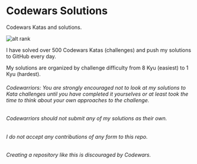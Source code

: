 # Codewars Solutions

Codewars Katas and solutions. 

![alt rank](https://www.codewars.com/users/cesaravina/badges/large)

I have solved over 500 Codewars Katas (challenges) and push my solutions to GitHub every day. 

My solutions are organized by challenge difficulty from 8 Kyu (easiest) to 1 Kyu (hardest).

###### Codewarriors: You are strongly encouraged not to look at my solutions to Kata challenges until you have completed it yourselves or at least took the time to think about your own approaches to the challenge.

###### Codewarriors should not submit any of my solutions as their own.

###### I do not accept any contributions of any form to this repo.

###### Creating a repository like this is discouraged by Codewars.
